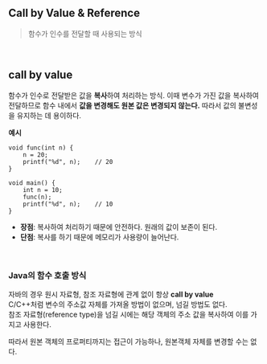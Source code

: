 ## Call by Value & Reference
> 함수가 인수를 전달할 때 사용되는 방식

<br>

## call by value
함수가 인수로 전달받은 값을 **복사**하여 처리하는 방식. 이때 변수가 가진 값을 복사하여 전달하므로 함수 내에서 **값을 변경해도 원본 값은 변경되지 않는다.** 따라서 값의 불변성을 유지하는 데 용이하다.

**예시**
```
void func(int n) {
    n = 20;
    printf("%d", n);    // 20
}

void main() {
    int n = 10;
    func(n);
    printf("%d", n);    // 10
}
```

- **장점**: 복사하여 처리하기 때문에 안전하다. 원래의 값이 보존이 된다.
- **단점**: 복사를 하기 때문에 메모리가 사용량이 늘어난다.

<br>

### Java의 함수 호출 방식
자바의 경우 원시 자료형, 참조 자료형에 관계 없이 항상 **call by value**<br>
C/C++처럼 변수의 주소값 자체를 가져올 방법이 없으며, 넘길 방법도 없다.<br>
참조 자료형(reference type)을 넘길 시에는 해당 객체의 주소 값을 복사하여 이를 가지고 사용한다.

따라서 원본 객체의 프로퍼티까지는 접근이 가능하나, 원본객체 자체를 변경할 수는 없다. 

